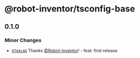 # @robot-inventor/tsconfig-base

## 0.1.0

### Minor Changes

-   [`97d4c46`](https://github.com/Robot-Inventor/tsconfig-base/commit/97d4c46e35e8d778913270705f128ecabaac4a11) Thanks [@Robot-Inventor](https://github.com/Robot-Inventor)! - feat: first release
